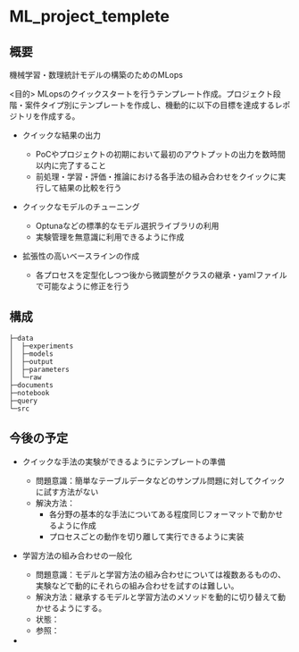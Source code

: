 # ML_project_templete

## 概要

機械学習・数理統計モデルの構築のためのMLops

<目的>
MLopsのクイックスタートを行うテンプレート作成。プロジェクト段階・案件タイプ別にテンプレートを作成し、機動的に以下の目標を達成するレポジトリを作成する。

* クイックな結果の出力
  * PoCやプロジェクトの初期において最初のアウトプットの出力を数時間以内に完了すること
  * 前処理・学習・評価・推論における各手法の組み合わせをクイックに実行して結果の比較を行う

* クイックなモデルのチューニング
  * Optunaなどの標準的なモデル選択ライブラリの利用
  * 実験管理を無意識に利用できるように作成

* 拡張性の高いベースラインの作成
  * 各プロセスを定型化しつつ後から微調整がクラスの継承・yamlファイルで可能なように修正を行う


## 構成

```
├─data
│  ├─experiments
│  ├─models
│  ├─output
│  ├─parameters
│  └─raw
├─documents
├─notebook
├─query
└─src
```


## 今後の予定

* クイックな手法の実験ができるようにテンプレートの準備
  * 問題意識：簡単なテーブルデータなどのサンプル問題に対してクイックに試す方法がない
  * 解決方法：
    * 各分野の基本的な手法についてある程度同じフォーマットで動かせるように作成
    * プロセスごとの動作を切り離して実行できるように実装


* 学習方法の組み合わせの一般化
  * 問題意識：モデルと学習方法の組み合わせについては複数あるものの、実験などで動的にそれらの組み合わせを試すのは難しい。
  * 解決方法：継承するモデルと学習方法のメソッドを動的に切り替えて動かせるようにする。
  * 状態：
  * 参照：

* 